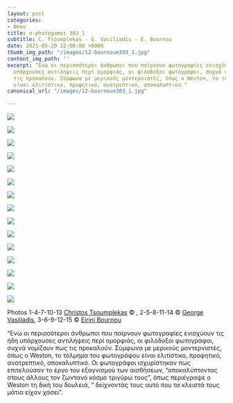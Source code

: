 ```yaml
---
layout: post
categories:
- News
title: e-photogames 303_1
subtitle: C. Tsoumplekas - G. Vasiliadis - E. Bournou
date: 2021-05-29 22:00:00 +0000
thumb_img_path: "/images/12-bournoue303_1.jpg"
content_img_path: ''
excerpt: “Ενώ οι περισσότεροι άνθρωποι που παίρνουν φωτογραφίες ενισχύουν τις ήδη
  υπάρχουσες αντιλήψεις περί ομορφιάς, οι φιλόδοξοι φωτογράφοι, συχνά νομίζουν πως
  τις προκαλούν. Σύμφωνα με μερικούς μοντερνιστές, όπως ο Weston, το τόλμημα του φωτογράφου
  είναι ελιτίστικο, προφητικό, ανατρεπτικό, αποκαλυπτικό."
canonical_url: "/images/12-bournoue303_1.jpg"

---
```

![](/images/01_tsoumplekasc303_1.JPG)

![](/images/02_vasiliadisg303_1.jpg)

![](/images/03-bournoue303_1.jpg)

![](/images/04_tsoumplekasc303_1.jpg)

![](/images/05_vasiliadisg303_1.JPG)

![](/images/06-bournoue303_1.jpg)

![](/images/07_tsoumplekasc303_1.jpg)

![](/images/08_vasiliadisg303_1.JPG)

![](/images/09-bournoue303_1.jpg)

![](/images/10_tsoumplekasc303_1.jpg)

![](/images/11_vasiliadisg303_1.JPG)

![](/images/12-bournoue303_1.jpg)

![](/images/13_tsoumplekasc303_1.jpg)

![](/images/14_vasiliadisg303_1.JPG)

![](/images/15-bournoue303_1.jpg)

Photos  1-4-7-10-13 <a href="https://www.facebook.com/tsoumplekas" target="blank"> Christos Tsoumplekas</a> © , 2-5-8-11-14 © <a href="https://www.facebook.com/gvasiliadis" target="blank"> George Vasiliadis</a>, 3-6-9-12-15 © <a href="https://www.facebook.com/eirini.bournou" target="blank"> Eirini Bournou</a>

“Ενώ οι περισσότεροι άνθρωποι που παίρνουν φωτογραφίες ενισχύουν τις ήδη υπάρχουσες αντιλήψεις περί ομορφιάς, οι φιλόδοξοι φωτογράφοι, συχνά νομίζουν πως τις προκαλούν. Σύμφωνα με μερικούς μοντερνιστές, όπως ο Weston, το τόλμημα του φωτογράφου είναι ελιτίστικο, προφητικό, ανατρεπτικό, αποκαλυπτικό. Οι φωτογράφοι ισχυρίστηκαν πως επιτελούσαν το έργο του εξαγνισμού των αισθήσεων, “αποκαλύπτοντας στους άλλους τον ζωντανό κόσμο τριγύρω τους”, όπως περιέγραψε ο Weston τη δική του δουλειά, “ δείχνοντάς τους αυτό που τα κλειστά τους μάτια είχαν χάσει”.
